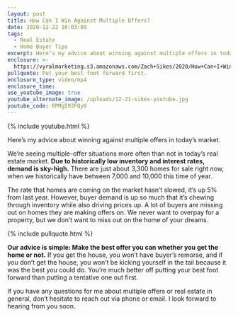 ```yaml
---
layout: post
title: How Can I Win Against Multiple Offers?
date: 2020-12-22 16:03:09
tags:
  - Real Estate
  - Home Buyer Tips
excerpt: Here’s my advice about winning against multiple offers in today’s market.
enclosure: >-
  https://vyralmarketing.s3.amazonaws.com/Zach+Sikes/2020/How+Can+I+Win+Against+Multiple+Offers_.mp4
pullquote: Put your best foot forward first.
enclosure_type: video/mp4
enclosure_time:
use_youtube_image: true
youtube_alternate_image: /uploads/12-21-sikes-youtube.jpg
youtube_code: RPMgI93FQy0
---
```


{% include youtube.html %}

Here’s my advice about winning against multiple offers in today’s market.

We’re seeing multiple-offer situations more often than not in today’s real estate market. **Due to historically low inventory and interest rates, demand is sky-high.** There are just about 3,300 homes for sale right now, when we historically have between 7,000 and 10,000 this time of year.

The rate that homes are coming on the market hasn’t slowed, it’s up 5% from last year. However, buyer demand is up so much that it’s chewing through inventory while also driving prices up. A lot of buyers are missing out on homes they are making offers on. We never want to overpay for a property, but we don’t want to miss out on the home of your dreams.

{% include pullquote.html %}

**Our advice is simple: Make the best offer you can whether you get the home or not.** If you get the house, you won’t have buyer’s remorse, and if you don’t get the house, you won’t be kicking yourself in the tail because it was the best you could do. You’re much better off putting your best foot forward than putting a tentative one out first.

If you have any questions for me about multiple offers or real estate in general, don’t hesitate to reach out via phone or email. I look forward to hearing from you soon.
